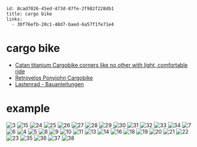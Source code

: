 ```
id: 8cad7026-45ed-473d-87fe-2f982f228db1
title: cargo bike
links:
  - 30f76efb-20c1-48d7-baed-6a57f1fe71e4
```

# cargo bike

* [Catan titanium Cargobike corners like no other with light, comfortable ride][1]
* [Retrovelos Ponyjohn Cargobike][2]
* [Lastenrad - Bauanleitungen][12]

# example

![3][3]
![15][15]
![24][24]
![25][25]
![26][26]
![27][27]
![28][28]
![29][29]
![30][30]
![31][31]
![32][32]
![33][33]
![34][34]
![7][7]
![6][6]
![4][4]
![5][5]
![8][8]
![9][9]
![10][10]
![11][11]
![13][13]
![14][14]
![16][16]
![18][18]
![19][19]
![20][20]
![21][21]
![22][22]
![23][23]
![35][35]
![36][36]
![37][37]
![38][38]



[1]: https://bikerumor.com/catan-titanium-cargobike-corners-like-no-other-with-light-comfortable-ride/
[2]: https://frankys.blog/2017/03/12/retrovelos-ponyjohn-cargobike/
[3]: https://i.pinimg.com/originals/87/dc/0c/87dc0c006db7d96083d4e24db3e6c0ec.jpg
[4]: https://i.pinimg.com/originals/cd/6d/7c/cd6d7c98756eaf4928293336e83cb928.jpg
[5]: https://i.pinimg.com/originals/5c/97/50/5c9750e1f903ad189f2a48f307eaeca5.jpg
[6]: https://image.jimcdn.com/app/cms/image/transf/dimension=1400x10000:format=jpg/path/sae69c053358d0703/image/id9d781811e163b1f/version/1552386250/image.jpg
[7]: https://i.pinimg.com/originals/d1/20/5a/d1205ab6d50f20011cc5758c6fccc17b.jpg
[8]: https://i.pinimg.com/originals/d9/80/33/d9803344bfde9c10946629169b7a8291.jpg
[9]: https://64.media.tumblr.com/3e638a055357f52b9e83bafc164780c8/tumblr_njec7k4bl81rsr3juo1_1280.jpg
[10]: https://cdn.blessthisstuff.com/imagens/stuff/penny-pelican-cargo-bike.jpg
[11]: https://i.pinimg.com/originals/37/79/4b/37794b6d7c18349c0a934f44443f7d4d.jpg
[12]: https://www.werkstatt-lastenrad.de/index.php?title=Bauanleitungen
[13]: https://i.pinimg.com/564x/07/6e/3c/076e3c4c3a87ae331cf921d9a2c85234.jpg
[14]: https://i.pinimg.com/originals/7c/b2/ec/7cb2ec6a9db75afb73b4e806ea60007c.jpg
[15]: https://media.voog.com/0000/0038/9581/photos/turbolader-lastenrad-cargobike-18-02.jpg
[16]: https://i.pinimg.com/564x/d4/7a/76/d47a76d6b97225c60c14e8235f411e78.jpg
[18]: https://i.pinimg.com/originals/2a/a2/2f/2aa22f9c9ca75c917d0bed8d302fee6e.jpg
[19]: https://www.cargobikez.de/media/99/20/60/1623012838/BASTIAEN_Cargo_teaser2.jpg
[20]: https://www.cargobikez.de/media/2c/36/ed/1645510028/Bastiaen%20RAL5023%20Fernblau%20cam1.jpg
[21]: https://www.cargobikez.de/media/ef/67/32/1649415249/eYOONIT_reed_job.jpg
[22]: https://www.cargobikez.de/media/c2/a6/20/1612618594/Cargo-Classic.jpg
[23]: https://www.cargobikez.de/media/25/c9/6d/1602611933/Omnium-MiniMax-white-bg-72-rgb.jpg
[24]: https://media.voog.com/0000/0038/9581/photos/radlader_pendix_lastenrad_3.jpg
[25]: https://media.voog.com/0000/0038/9581/photos/radlader_pendix_lastenrad_4.jpg
[26]: https://media.voog.com/0000/0038/9581/photos/pirad02.JPG
[27]: https://media.voog.com/0000/0038/9581/photos/lastenrad-radlader-2k.JPG
[28]: https://media.voog.com/0000/0038/9581/photos/resized_Cargobike%20Radlader%20und%20Turbolader%20Lastenrad%20SPEZI%202016%20DSC00889.jpg
[29]: https://media.voog.com/0000/0038/9581/photos/schokolader.jpg
[30]: https://media.voog.com/0000/0038/9581/photos/SCHOKOLADER%20Gen%203.2%20mit%20Duffle%20Bag.jpg
[31]: https://media.voog.com/0000/0038/9581/photos/CBM-Gen3.1-SONEdelux-Verseilung.jpg
[32]: https://media.voog.com/0000/0038/9581/photos/radlader-cargo-bike-gen3-lastenrad-02-1800.jpg
[33]: https://media.voog.com/0000/0038/9581/photos/stuffbox-bench-radlader-2.jpg
[34]: https://pbs.twimg.com/media/Eys9QN7XEAAnRad?format=jpg&name=large
[35]: https://pbs.twimg.com/media/FFyKBcLXEAcmiO1?format=jpg&name=large
[36]: https://pbs.twimg.com/media/Ekl-TbZXYAAyJ6G?format=jpg&name=large
[37]: https://pbs.twimg.com/media/EkiwBIhX0AUIar8?format=jpg&name=large
[38]: https://pbs.twimg.com/media/EVArzxIXsAYGUTP?format=jpg&name=4096x4096
